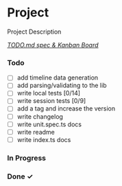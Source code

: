 # Project

Project Description

<em>[TODO.md spec & Kanban Board](https://bit.ly/3fCwKfM)</em>

### Todo

- [ ] add timeline data generation  
- [ ] add parsing/validating to the lib  
- [ ] write local tests [0/14]  
- [ ] write session tests [0/9]  
- [ ] add a tag and increase the version  
- [ ] write changelog  
- [ ] write unit.spec.ts docs  
- [ ] write readme  
- [ ] write index.ts docs  

### In Progress


### Done ✓


